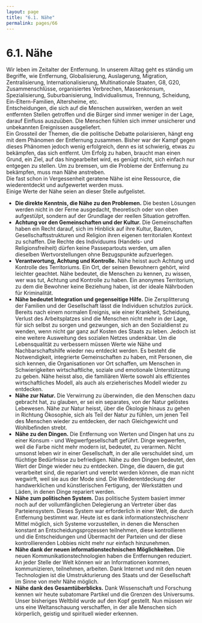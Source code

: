 ```yaml
---
layout: page
title: "6.1. Nähe"
permalink: pages/66
---
```


# 6.1\. Nähe

Wir leben im Zeitalter der Entfernung. In unserem Alltag geht es ständig um Begriffe, wie Entfernung, Globalisierung, Auslagerung, Migration, Zentralisierung, Internationalisierung, Multinationale Staaten, G8, G20, Zusammenschlüsse, organisiertes Verbrechen, Massenkonsum, Spezialisierung, Suburbanisierung, Individualismus, Trennung, Scheidung, Ein-Eltern-Familien, Altersheime, etc.  
 Entscheidungen, die sich auf die Menschen auswirken, werden an weit entfernten Stellen getroffen und die Bürger sind immer weniger in der Lage, darauf Einfluss auszuüben. Die Menschen fühlen sich immer unsicherer und unbekannten Ereignissen ausgeliefert.  
 Ein Grossteil der Themen, die die politische Debatte polarisieren, hängt eng mit dem Phänomen der Entfernung zusammen. Bisher war der Kampf gegen dieses Phänomen jedoch wenig erfolgreich, denn es ist schwierig, etwas zu bekämpfen, das sich entfernt. Um Erfolg zu haben, braucht man einen Grund, ein Ziel, auf das hingearbeitet wird, es genügt nicht, sich einfach nur entgegen zu stellen. Um zu bremsen, um die Probleme der Entfernung zu bekämpfen, muss man Nähe anstreben.  
 Die fast schon in Vergessenheit geratene Nähe ist eine Ressource, die wiederentdeckt und aufgewertet werden muss.  
 Einige Werte der Nähe seien an dieser Stelle aufgelistet.

* **Die direkte Kenntnis, die Nähe zu den Problemen.** Die besten Lösungen werden nicht in der Ferne ausgedacht, theoretisch oder von oben aufgestülpt, sondern auf der Grundlage der reellen Situation getroffen.
* **Achtung vor den Gemeinschaften und der Kultur.** Die Gemeinschaften haben ein Recht darauf, sich im Hinblick auf ihre Kultur, Bauten, Gesellschaftsstrukturen und Religion ihren eigenen territorialen Kontext zu schaffen. Die Rechte des Individuums (Handels- und Religionsfreiheit) dürfen keine Passepartouts werden, um allen dieselben Wertvorstellungen ohne Bezugspunkte aufzuerlegen.
* **Verantwortung, Achtung und Kontrolle.** Nähe heisst auch Achtung und Kontrolle des Territoriums. Ein Ort, der seinen Bewohnern gehört, wird leichter geachtet. Nähe bedeutet, die Menschen zu kennen, zu wissen, wer was tut, Achtung und Kontrolle zu haben. Ein anonymes Territorium, zu dem die Bewohner keine Beziehung haben, ist der ideale Nährboden für Kriminalität.
* **Nähe bedeutet Integration und gegenseitige Hilfe.** Die Zersplitterung der Familien und der Gesellschaft lässt die Individuen schutzlos zurück. Bereits nach einem normalen Ereignis, wie einer Krankheit, Scheidung, Verlust des Arbeitsplatzes sind die Menschen nicht mehr in der Lage, für sich selbst zu sorgen und gezwungen, sich an den Sozialdienst zu wenden, wenn nicht gar ganz auf Kosten des Staats zu leben. Jedoch ist eine weitere Ausweitung des sozialen Netzes undenkbar. Um die Lebensqualität zu verbessern müssen Werte wie Nähe und Nachbarschaftshilfe wieder neu entdeckt werden. Es besteht die Notwendigkeit, integrierte Gemeinschaften zu haben, mit Personen, die sich kennen, die Organisationen vor Ort schaffen, um Menschen in Schwierigkeiten wirtschaftliche, soziale und emotionale Unterstützung zu geben. Nähe heisst also, die familiären Werte sowohl als effizientes wirtschaftliches Modell, als auch als erzieherisches Modell wieder zu entdecken.
* **Nähe zur Natur.** Die Verwirrung zu überwinden, die den Menschen dazu gebracht hat, zu glauben, er sei ein separates, von der Natur gelöstes Lebewesen. Nähe zur Natur heisst, über die Ökologie hinaus zu gehen in Richtung Ökosophie, sich als Teil der Natur zu fühlen, um jenen Teil des Menschen wieder zu entdecken, der nach Gleichgewicht und Wohlbefinden strebt.
* **Nähe zu den Dingen.** Die Entfernung von Werten und Dingen hat uns zu einer Konsum - und Wegwerfgesellschaft geführt. Dinge wegwerfen, weil die Farbe nicht mehr modern ist, bedeutet, zu verarmen. Nicht umsonst leben wir in einer Gesellschaft, in der alle verschuldet sind, um flüchtige Bedürfnisse zu befriedigen. Nähe zu den Dingen bedeutet, den Wert der Dinge wieder neu zu entdecken. Dinge, die dauern, die gut verarbeitet sind, die repariert und vererbt werden können, die man nicht wegwirft, weil sie aus der Mode sind. Die Wiederentdeckung der handwerklichen und künstlerischen Fertigung, der Werkstätten und Läden, in denen Dinge repariert werden.
* **Nähe zum politischen System.** Das politische System basiert immer noch auf der vollumfänglichen Delegierung an Vertreter über das Parteiensystem. Dieses System war erforderlich in einer Welt, die durch Entfernung bestimmt war. Heute ist es dank informationstechnischenr Mittel möglich, sich Systeme vorzustellen, in denen die Menschen konstant an Entscheidungsprozessen teilnehmen, diese kontrollieren und die Entscheidungen und Übermacht der Parteien und der diese kontrollierenden Lobbies nicht mehr nur einfach hinzunehmen.
* **Nähe dank der neuen informationstechnischen Möglichkeiten.** Die neuen Kommunikationstechnologien haben die Entfernungen reduziert. An jeder Stelle der Welt können wir an Informationen kommen, kommunizieren, teilnehmen, arbeiten. Dank Internet und mit den neuen Technologien ist die Umstrukturierung des Staats und der Gesellschaft im Sinne von mehr Nähe möglich.
* **Nähe dank des Gesamtüberblicks.** Dank Wissenschaft und Forschung kennen wir heute subatomare Partikel und die Grenzen des Universums. Unser bisheriges Weltbild wurde auf den Kopf gestellt. Nun müssen wir uns eine Weltanschauung verschaffen, in der alle Menschen sich körperlich, geistig und spirituell wieder erkennen.

